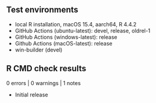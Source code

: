 ## Test environments

* local R installation, macOS 15.4, aarch64, R 4.4.2
* GitHub Actions (ubuntu-latest): devel, release, oldrel-1
* GitHub Actions (windows-latest): release
* Github Actions (macOS-latest): release
* win-builder (devel)

## R CMD check results

0 errors | 0 warnings | 1 notes

* Initial release
